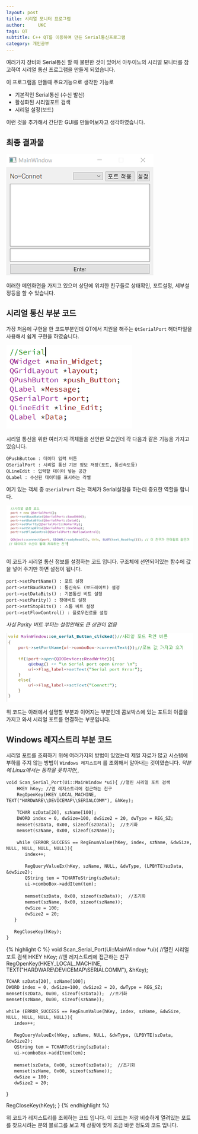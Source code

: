 ```yaml
---
layout: post
title: 시리얼 모니터 프로그램
author:     UKC
tags: QT
subtitle: C++ QT를 이용하여 만든 Serial통신프로그램
category: 개인공부
---
```


여러가지 장비와 Serial통신 할 때 불편한 것이 있어서 아두이노의 시리얼 모니터를 참고하여 시리얼 통신 프로그램을 만들게 되었습니다. 

이 프로그램을 만들때 주요기능으로 생각한 기능로

* 기본적인 Serial통신 (수신 발신)
* 활성화된 시리얼포트 검색
* 시리얼 설정(보드)

이런 것을 추가해서 간단한 GUI를 만들어보자고 생각하였습니다.

## 최종 결과물

![index](/img/2019-04-29/index.png)

이러한 메인화면을 가지고 있으며 상단에 위치한 친구들로 상태확인, 포트설정, 세부설정등을 할 수 있습니다.

## 시리얼 통신 부분 코드

가장 처음에 구현을 한 코드부분인데 QT에서 지원을 해주는 `QtSerialPort` 해더파일을 사용해서 쉽게 구현을 하였습니다.

![Serial선언](/img/2019-04-29/Serial_define.png)

시리얼 통신을 위한 여러가지 객체들을 선언한 모습인데 각 다음과 같은 기능을 가지고 있습니다.
 
	QPushButton : 데이터 입력 버튼
	QSerialPort : 시리얼 통신 기본 정보 저장(포트, 통신속도등)
	QLineEdit : 입력할 데이터 넣는 공간
	QLabel : 수신된 데이터를 표시하는 라벨

여기 있는 객체 중 `QSerialPort` 라는 객체가 Serial설정을 하는데 중요한 역할을 합니다.

![시리얼 설정](/img/2019-04-29/Serial_init.png)

이 코드가 시리얼 통신 정보를 설정하는 코드 입니다. 구조체에 선언되어있는 함수에 값을 넣어 주기만 하면 설정이 됩니다.

	port->setPortName()	: 포트 설정
	port->setBaudRate() : 통신속도 (보드레이트) 설정
    port->setDataBits() : 기본통신 비트 설정
    port->setParity() : 장애비트 설정
    port->setStopBits() : 스톱 비트 설정
    port->setFlowControl() : 플로우컨르롤 설정
	
*사실 Parity 비트 부터는 설정안해도 큰 상관이 없음* 

![포트연결](/img/2019-04-29/Serial_connet.png)

위 코드는 아래에서 설명할 부분과 이어지는 부분인데 콤보박스에 있는 포트의 이름을 가지고 와서 시리얼 포트를 연결하는 부분입니다.

## Windows 레지스트리 부분 코드

시리얼 포트를 조회하기 위해 여러가지의 방법이 있었는데 제일 자료가 많고 시스템에 부하를 주지 않는 방법이 `Windows 레지스트리` 를 조회해서 알아내는 것이였습니다. *덕분에 Linux에서는 동작을 못하지만,,*

	void Scan_Serial_Port(Ui::MainWindow *ui){ //열린 시리얼 포트 검색
	    HKEY hKey; //엔 레지스트리에 접근하는 친구
	    RegOpenKey(HKEY_LOCAL_MACHINE, TEXT("HARDWARE\\DEVICEMAP\\SERIALCOMM"), &hKey);
	
	    TCHAR szData[20], szName[100];
	    DWORD index = 0, dwSize=100, dwSize2 = 20, dwType = REG_SZ;
	    memset(szData, 0x00, sizeof(szData));  //초기화
	    memset(szName, 0x00, sizeof(szName));
	
	    while (ERROR_SUCCESS == RegEnumValue(hKey, index, szName, &dwSize, NULL, NULL, NULL, NULL)){
	       index++;
	
	       RegQueryValueEx(hKey, szName, NULL, &dwType, (LPBYTE)szData, &dwSize2);
	       QString tem = TCHARToString(szData);
	       ui->comboBox->addItem(tem);
	
	       memset(szData, 0x00, sizeof(szData));  //초기화
	       memset(szName, 0x00, sizeof(szName));
	       dwSize = 100;
	       dwSize2 = 20;
	   }
	
	   RegCloseKey(hKey);
	}

{% highlight C %}
void Scan_Serial_Port(Ui::MainWindow *ui){ //열린 시리얼 포트 검색
    HKEY hKey; //엔 레지스트리에 접근하는 친구
    RegOpenKey(HKEY_LOCAL_MACHINE, TEXT("HARDWARE\\DEVICEMAP\\SERIALCOMM"), &hKey);

    TCHAR szData[20], szName[100];
    DWORD index = 0, dwSize=100, dwSize2 = 20, dwType = REG_SZ;
    memset(szData, 0x00, sizeof(szData));  //초기화
    memset(szName, 0x00, sizeof(szName));

    while (ERROR_SUCCESS == RegEnumValue(hKey, index, szName, &dwSize, NULL, NULL, NULL, NULL)){
       index++;

       RegQueryValueEx(hKey, szName, NULL, &dwType, (LPBYTE)szData, &dwSize2);
       QString tem = TCHARToString(szData);
       ui->comboBox->addItem(tem);

       memset(szData, 0x00, sizeof(szData));  //초기화
       memset(szName, 0x00, sizeof(szName));
       dwSize = 100;
       dwSize2 = 20;
   }

   RegCloseKey(hKey);
}
{% endhighlight %}

위 코드가 레지스트리를 조회하는 코드 입니다. 이 코드는 저랑 비슷하게 열려있는 포트를 찾으시려는 분의 블로그를 보고 제 상황에 맞게 조금 바꾼 정도의 코드 입니다.

